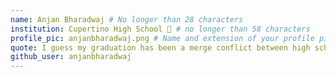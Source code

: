 ```yaml
---
name: Anjan Bharadwaj # No longer than 28 characters
institution: Cupertino High School 🚩 # no longer than 58 characters
profile_pic: anjanbharadwaj.png # Name and extension of your profile picture(ex. mona.png) The picture must be squared and 544px on width and height.
quote: I guess my graduation has been a merge conflict between high school and college. # no longer than 100 characters, avoid using quotes(") to guarantee the format remains the same.
github_user: anjanbharadwaj
---
```

